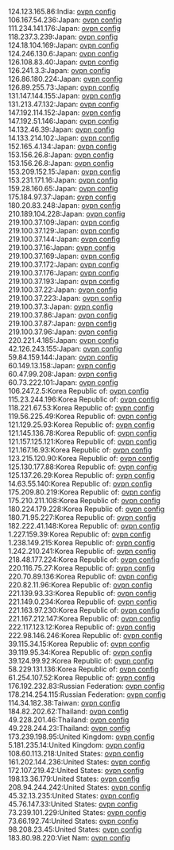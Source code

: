 124.123.165.86:India: [ovpn config](vpn/124_123_165_86.ovpn)  
106.167.54.236:Japan: [ovpn config](vpn/106_167_54_236.ovpn)  
111.234.141.176:Japan: [ovpn config](vpn/111_234_141_176.ovpn)  
118.237.3.239:Japan: [ovpn config](vpn/118_237_3_239.ovpn)  
124.18.104.169:Japan: [ovpn config](vpn/124_18_104_169.ovpn)  
124.246.130.6:Japan: [ovpn config](vpn/124_246_130_6.ovpn)  
126.108.83.40:Japan: [ovpn config](vpn/126_108_83_40.ovpn)  
126.241.3.3:Japan: [ovpn config](vpn/126_241_3_3.ovpn)  
126.86.180.224:Japan: [ovpn config](vpn/126_86_180_224.ovpn)  
126.89.255.73:Japan: [ovpn config](vpn/126_89_255_73.ovpn)  
131.147.144.155:Japan: [ovpn config](vpn/131_147_144_155.ovpn)  
131.213.47.132:Japan: [ovpn config](vpn/131_213_47_132.ovpn)  
147.192.114.152:Japan: [ovpn config](vpn/147_192_114_152.ovpn)  
147.192.51.146:Japan: [ovpn config](vpn/147_192_51_146.ovpn)  
14.132.46.39:Japan: [ovpn config](vpn/14_132_46_39.ovpn)  
14.133.214.102:Japan: [ovpn config](vpn/14_133_214_102.ovpn)  
152.165.4.134:Japan: [ovpn config](vpn/152_165_4_134.ovpn)  
153.156.26.8:Japan: [ovpn config](vpn/153_156_26_8.ovpn)  
153.156.26.8:Japan: [ovpn config](vpn/153_156_26_8.ovpn)  
153.209.152.15:Japan: [ovpn config](vpn/153_209_152_15.ovpn)  
153.231.171.16:Japan: [ovpn config](vpn/153_231_171_16.ovpn)  
159.28.160.65:Japan: [ovpn config](vpn/159_28_160_65.ovpn)  
175.184.97.37:Japan: [ovpn config](vpn/175_184_97_37.ovpn)  
180.20.83.248:Japan: [ovpn config](vpn/180_20_83_248.ovpn)  
210.189.104.228:Japan: [ovpn config](vpn/210_189_104_228.ovpn)  
219.100.37.109:Japan: [ovpn config](vpn/219_100_37_109.ovpn)  
219.100.37.129:Japan: [ovpn config](vpn/219_100_37_129.ovpn)  
219.100.37.144:Japan: [ovpn config](vpn/219_100_37_144.ovpn)  
219.100.37.16:Japan: [ovpn config](vpn/219_100_37_16.ovpn)  
219.100.37.169:Japan: [ovpn config](vpn/219_100_37_169.ovpn)  
219.100.37.172:Japan: [ovpn config](vpn/219_100_37_172.ovpn)  
219.100.37.176:Japan: [ovpn config](vpn/219_100_37_176.ovpn)  
219.100.37.193:Japan: [ovpn config](vpn/219_100_37_193.ovpn)  
219.100.37.22:Japan: [ovpn config](vpn/219_100_37_22.ovpn)  
219.100.37.223:Japan: [ovpn config](vpn/219_100_37_223.ovpn)  
219.100.37.3:Japan: [ovpn config](vpn/219_100_37_3.ovpn)  
219.100.37.86:Japan: [ovpn config](vpn/219_100_37_86.ovpn)  
219.100.37.87:Japan: [ovpn config](vpn/219_100_37_87.ovpn)  
219.100.37.96:Japan: [ovpn config](vpn/219_100_37_96.ovpn)  
220.221.4.185:Japan: [ovpn config](vpn/220_221_4_185.ovpn)  
42.126.243.155:Japan: [ovpn config](vpn/42_126_243_155.ovpn)  
59.84.159.144:Japan: [ovpn config](vpn/59_84_159_144.ovpn)  
60.149.13.158:Japan: [ovpn config](vpn/60_149_13_158.ovpn)  
60.47.99.208:Japan: [ovpn config](vpn/60_47_99_208.ovpn)  
60.73.222.101:Japan: [ovpn config](vpn/60_73_222_101.ovpn)  
106.247.2.5:Korea Republic of: [ovpn config](vpn/106_247_2_5.ovpn)  
115.23.244.196:Korea Republic of: [ovpn config](vpn/115_23_244_196.ovpn)  
118.221.67.53:Korea Republic of: [ovpn config](vpn/118_221_67_53.ovpn)  
119.56.225.49:Korea Republic of: [ovpn config](vpn/119_56_225_49.ovpn)  
121.129.25.93:Korea Republic of: [ovpn config](vpn/121_129_25_93.ovpn)  
121.145.136.78:Korea Republic of: [ovpn config](vpn/121_145_136_78.ovpn)  
121.157.125.121:Korea Republic of: [ovpn config](vpn/121_157_125_121.ovpn)  
121.167.16.93:Korea Republic of: [ovpn config](vpn/121_167_16_93.ovpn)  
123.215.120.90:Korea Republic of: [ovpn config](vpn/123_215_120_90.ovpn)  
125.130.177.88:Korea Republic of: [ovpn config](vpn/125_130_177_88.ovpn)  
125.137.26.29:Korea Republic of: [ovpn config](vpn/125_137_26_29.ovpn)  
14.63.55.140:Korea Republic of: [ovpn config](vpn/14_63_55_140.ovpn)  
175.209.80.219:Korea Republic of: [ovpn config](vpn/175_209_80_219.ovpn)  
175.210.211.108:Korea Republic of: [ovpn config](vpn/175_210_211_108.ovpn)  
180.224.179.228:Korea Republic of: [ovpn config](vpn/180_224_179_228.ovpn)  
180.71.95.227:Korea Republic of: [ovpn config](vpn/180_71_95_227.ovpn)  
182.222.41.148:Korea Republic of: [ovpn config](vpn/182_222_41_148.ovpn)  
1.227.159.39:Korea Republic of: [ovpn config](vpn/1_227_159_39.ovpn)  
1.238.149.215:Korea Republic of: [ovpn config](vpn/1_238_149_215.ovpn)  
1.242.210.241:Korea Republic of: [ovpn config](vpn/1_242_210_241.ovpn)  
218.48.177.224:Korea Republic of: [ovpn config](vpn/218_48_177_224.ovpn)  
220.116.75.27:Korea Republic of: [ovpn config](vpn/220_116_75_27.ovpn)  
220.70.89.136:Korea Republic of: [ovpn config](vpn/220_70_89_136.ovpn)  
220.82.11.96:Korea Republic of: [ovpn config](vpn/220_82_11_96.ovpn)  
221.139.93.33:Korea Republic of: [ovpn config](vpn/221_139_93_33.ovpn)  
221.149.0.234:Korea Republic of: [ovpn config](vpn/221_149_0_234.ovpn)  
221.163.97.230:Korea Republic of: [ovpn config](vpn/221_163_97_230.ovpn)  
221.167.212.147:Korea Republic of: [ovpn config](vpn/221_167_212_147.ovpn)  
222.117.123.12:Korea Republic of: [ovpn config](vpn/222_117_123_12.ovpn)  
222.98.146.246:Korea Republic of: [ovpn config](vpn/222_98_146_246.ovpn)  
39.115.34.15:Korea Republic of: [ovpn config](vpn/39_115_34_15.ovpn)  
39.119.95.34:Korea Republic of: [ovpn config](vpn/39_119_95_34.ovpn)  
39.124.99.92:Korea Republic of: [ovpn config](vpn/39_124_99_92.ovpn)  
58.229.131.136:Korea Republic of: [ovpn config](vpn/58_229_131_136.ovpn)  
61.254.107.52:Korea Republic of: [ovpn config](vpn/61_254_107_52.ovpn)  
176.192.232.83:Russian Federation: [ovpn config](vpn/176_192_232_83.ovpn)  
178.214.254.115:Russian Federation: [ovpn config](vpn/178_214_254_115.ovpn)  
114.34.182.38:Taiwan: [ovpn config](vpn/114_34_182_38.ovpn)  
184.82.202.62:Thailand: [ovpn config](vpn/184_82_202_62.ovpn)  
49.228.201.46:Thailand: [ovpn config](vpn/49_228_201_46.ovpn)  
49.228.244.23:Thailand: [ovpn config](vpn/49_228_244_23.ovpn)  
173.239.198.95:United Kingdom: [ovpn config](vpn/173_239_198_95.ovpn)  
5.181.235.14:United Kingdom: [ovpn config](vpn/5_181_235_14.ovpn)  
108.60.113.218:United States: [ovpn config](vpn/108_60_113_218.ovpn)  
161.202.144.236:United States: [ovpn config](vpn/161_202_144_236.ovpn)  
172.107.219.42:United States: [ovpn config](vpn/172_107_219_42.ovpn)  
198.13.36.179:United States: [ovpn config](vpn/198_13_36_179.ovpn)  
208.94.244.242:United States: [ovpn config](vpn/208_94_244_242.ovpn)  
45.32.13.235:United States: [ovpn config](vpn/45_32_13_235.ovpn)  
45.76.147.33:United States: [ovpn config](vpn/45_76_147_33.ovpn)  
73.239.101.229:United States: [ovpn config](vpn/73_239_101_229.ovpn)  
73.66.192.74:United States: [ovpn config](vpn/73_66_192_74.ovpn)  
98.208.23.45:United States: [ovpn config](vpn/98_208_23_45.ovpn)  
183.80.98.220:Viet Nam: [ovpn config](vpn/183_80_98_220.ovpn)  
